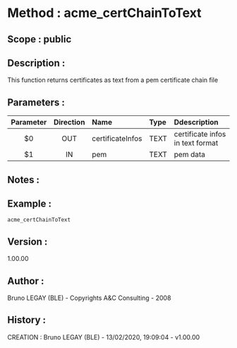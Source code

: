 ﻿# **Method :** acme_certChainToText## **Scope :** public## **Description :** This function returns certificates as text from a pem certificate chain file## **Parameters :** | Parameter | Direction | Name | Type | Ddescription | |:----:|:----:|:----|:----|:----| | $0 | OUT | certificateInfos | TEXT | certificate infos in text format | | $1 | IN | pem | TEXT | pem data | ## **Notes :** ## **Example :** ```acme_certChainToText```## **Version :** 1.00.00## **Author :** Bruno LEGAY (BLE) - Copyrights A&C Consulting - 2008## **History :**  CREATION : Bruno LEGAY (BLE) - 13/02/2020, 19:09:04 - v1.00.00